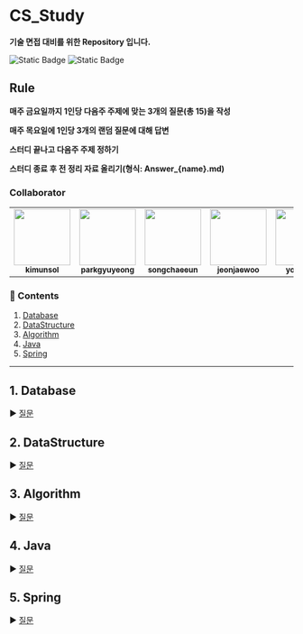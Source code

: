 # CS_Study
**기술 면접 대비를 위한 Repository 입니다.**

![Static Badge](https://img.shields.io/badge/since-2024.03.07-%2391a3e5?style=flat-square) ![Static Badge](https://img.shields.io/badge/author-_unsol%2C_gyuyeong%2C_chaeeun%2C_jaewoo%2C_jiyeon-%23d396db?style=flat-square)

## Rule
**매주 금요일까지 1인당 다음주 주제에 맞는 3개의 질문(총 15)을 작성**

**매주 목요일에 1인당 3개의 랜덤 질문에 대해 답변**

**스터디 끝나고 다음주 주제 정하기**

**스터디 종료 후 전 정리 자료 올리기(형식: Answer_{name}.md)**

### Collaborator
<table>
  <tr>
    <td align="center">
   <a href="https://github.com/youjiyeon"><img src="https://avatars.githubusercontent.com/3unsol" width="100px;" alt=""/>
       <br /><sub><b>kimunsol</b><br></sub></a>
   </td>
    <td align="center">
   <a href="https://github.com/youjiyeon"><img src="https://avatars.githubusercontent.com/cloudsoswift" width="100px;" alt=""/>
       <br /><sub><b>parkgyuyeong</b><br></sub></a>
   </td>
    <td align="center">
   <a href="https://github.com/youjiyeon"><img src="https://avatars.githubusercontent.com/SongChaee" width="100px;" alt=""/>
       <br /><sub><b>songchaeeun</b><br></sub></a>
   </td>
    <td align="center">
   <a href="https://github.com/youjiyeon"><img src="https://avatars.githubusercontent.com/jwjay" width="100px;" alt=""/>
       <br /><sub><b>jeonjaewoo</b><br></sub></a>
   </td>
   <td align="center">
   <a href="https://github.com/youjiyeon"><img src="https://avatars.githubusercontent.com/youjiyeon" width="100px;" alt=""/>
       <br /><sub><b>youjiyeon</b><br></sub></a>
   </td>
  </tr>
</table>

### :book: Contents
1. [Database](#1-database)
2. [DataStructure](#2-datastructure)
3. [Algorithm](#3-algorithm)
4. [Java](#4-java)
5. [Spring](#5-spring)
---

## 1. Database
:arrow_forward: [질문](/Database/README.md)

## 2. DataStructure
:arrow_forward: [질문](/DataStructure/README.md)

## 3. Algorithm
:arrow_forward: [질문](/Algorithm/README.md)

## 4. Java
:arrow_forward: [질문](/Java/README.md)

## 5. Spring
:arrow_forward: [질문](/Spring/README.md)

